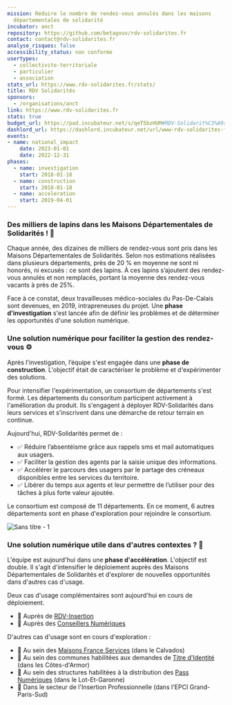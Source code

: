 ```yaml
---
mission: Réduire le nombre de rendez-vous annulés dans les maisons
  départementales de solidarité
incubator: anct
repository: https://github.com/betagouv/rdv-solidarites.fr
contact: contact@rdv-solidarites.fr
analyse_risques: false
accessibility_status: non conforme
usertypes:
  - collectivite-territoriale
  - particulier
  - association
stats_url: https://www.rdv-solidarites.fr/stats/
title: RDV Solidarités
sponsors:
  - /organisations/anct
link: https://www.rdv-solidarites.fr
stats: true
budget_url: https://pad.incubateur.net/s/qeT5bzHUM#RDV-Solidarit%C3%A9s
dashlord_url: https://dashlord.incubateur.net/url/www-rdv-solidarites-fr/
events:
- name: national_impact
    date: 2023-01-01
    date: 2022-12-31
phases:
  - name: investigation
    start: 2018-01-18
  - name: construction
    start: 2018-01-18
  - name: acceleration
    start: 2019-04-01
---
```


### Des milliers de lapins dans les Maisons Départementales de Solidarités ! 🔎

Chaque année, des dizaines de milliers de rendez-vous sont pris dans les Maisons Départementales de Solidarités. Selon nos estimations réalisées dans plusieurs départements, près de 20 % en moyenne ne sont ni honorés, ni excusés : ce sont des lapins. À ces lapins s’ajoutent des rendez-vous annulés et non remplacés, portant la moyenne des rendez-vous vacants à près de 25%.

Face à ce constat, deux travailleuses médico-sociales du Pas-De-Calais sont devenues, en 2019, intrapreneuses du projet. Une **phase d'investigation** s'est lancée afin de définir les problèmes et de déterminer les opportunités d'une solution numérique. 

### Une solution numérique pour faciliter la gestion des rendez-vous ⚙️ 

Après l'investigation, l’équipe s'est engagée dans une **phase de construction**. L'objectif était de caractériser le problème et d'expérimenter des solutions.

Pour intensifier l'expérimentation, un consortium de départements s'est formé. Les départements du consoritum participent activement à l'amélioration du produit. Ils s'engagent à déployer RDV-Solidarités dans leurs services et s'inscrivent dans une démarche de retour terrain en continue. 

Aujourd'hui, RDV-Solidarités permet de : 

- ✅ Réduire l’absentéisme grâce aux rappels sms et mail automatiques aux usagers.
- ✅ Faciliter la gestion des agents par la saisie unique des informations. 
- ✅ Accélérer le parcours des usagers par le partage des créneaux disponibles entre les services du territoire. 
- ✅ Libérer du temps aux agents et leur permettre de l’utiliser pour des tâches à plus forte valeur ajoutée.

Le consortium est composé de 11 départements. En ce moment, 6 autres départements sont en phase d'exploration pour rejoindre le consortium.

![Sans titre - 1](https://user-images.githubusercontent.com/100694638/168599530-97f102b2-a3c0-4d3f-8724-dcc6d232006d.png)


### Une solution numérique utile dans d'autres contextes ? 🔭

L'équipe est aujourd'hui dans une **phase d'accélération**. L'objectif est double. Il s'agit d'intensifier le déploiement auprès des Maisons Départementales de Solidarités et d'explorer de nouvelles opportunités dans d'autres cas d'usage. 

Deux cas d'usage complémentaires sont aujourd'hui en cours de déploiement.

- 📌 Auprès de [RDV-Insertion](https://beta.gouv.fr/startups/data.insertion.html)
- 📌 Auprès des [Conseillers Numériques](https://beta.gouv.fr/startups/conseiller-numerique.html)


D'autres cas d'usage sont en cours d'exploration : 


- 🧪 Au sein des [Maisons France Services](https://www.cohesion-territoires.gouv.fr/france-services) (dans le Calvados)
- 🧪 Au sein des communes habilitées aux demandes de [Titre d'Identité](https://passeport.ants.gouv.fr/services/geolocaliser-une-mairie-habilitee) (dans les Côtes-d'Armor) 
- 🧪 Au sein des structures habilitées à la distribution des [Pass Numériques](https://agence-cohesion-territoires.gouv.fr/pass-numerique-116) (dans le Lot-Et-Garonne)
- 🧪 Dans le secteur de l'Insertion Professionnelle (dans l'EPCI Grand-Paris-Sud)


